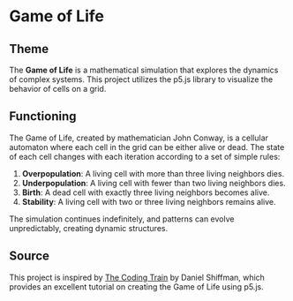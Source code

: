 # Game of Life

## Theme

The **Game of Life** is a mathematical simulation that explores the dynamics of complex systems. This project utilizes the p5.js library to visualize the behavior of cells on a grid.

## Functioning

The Game of Life, created by mathematician John Conway, is a cellular automaton where each cell in the grid can be either alive or dead. The state of each cell changes with each iteration according to a set of simple rules:

1. **Overpopulation**: A living cell with more than three living neighbors dies.
2. **Underpopulation**: A living cell with fewer than two living neighbors dies.
3. **Birth**: A dead cell with exactly three living neighbors becomes alive.
4. **Stability**: A living cell with two or three living neighbors remains alive.

The simulation continues indefinitely, and patterns can evolve unpredictably, creating dynamic structures.

## Source

This project is inspired by [The Coding Train](https://www.youtube.com/@TheCodingTrain) by Daniel Shiffman, which provides an excellent tutorial on creating the Game of Life using p5.js.
